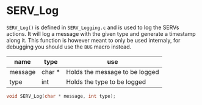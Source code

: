 # SERV_Log
`SERV_Log()` is defined in `SERV_Logging.c` and is used to log the SERVs actions.
It will log a message with the given type and generate a timestamp along it.
This function is however meant to only be used internaly, for debugging you should use the `BUG` macro instead.

| name | type | use |
|------|------|-----|
| message | char * | Holds the message to be logged |
| type | int | Holds the type to be logged |

```c
void SERV_Log(char * message, int type);
```